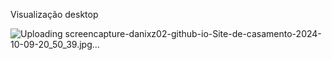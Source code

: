 
Visualização desktop

![Uploading screencapture-danixz02-github-io-Site-de-casamento-2024-10-09-20_50_39.jpg…]()
